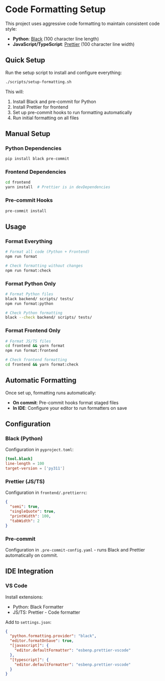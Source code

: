 # Code Formatting Setup

This project uses aggressive code formatting to maintain consistent code style:

- **Python**: [Black](https://black.readthedocs.io/) (100 character line length)
- **JavaScript/TypeScript**: [Prettier](https://prettier.io/) (100 character line width)

## Quick Setup

Run the setup script to install and configure everything:

```bash
./scripts/setup-formatting.sh
```

This will:
1. Install Black and pre-commit for Python
2. Install Prettier for frontend
3. Set up pre-commit hooks to run formatting automatically
4. Run initial formatting on all files

## Manual Setup

### Python Dependencies
```bash
pip install black pre-commit
```

### Frontend Dependencies
```bash
cd frontend
yarn install  # Prettier is in devDependencies
```

### Pre-commit Hooks
```bash
pre-commit install
```

## Usage

### Format Everything
```bash
# Format all code (Python + Frontend)
npm run format

# Check formatting without changes
npm run format:check
```

### Format Python Only
```bash
# Format Python files
black backend/ scripts/ tests/
npm run format:python

# Check Python formatting
black --check backend/ scripts/ tests/
```

### Format Frontend Only
```bash
# Format JS/TS files
cd frontend && yarn format
npm run format:frontend

# Check frontend formatting
cd frontend && yarn format:check
```

## Automatic Formatting

Once set up, formatting runs automatically:

- **On commit**: Pre-commit hooks format staged files
- **In IDE**: Configure your editor to run formatters on save

## Configuration

### Black (Python)
Configuration in `pyproject.toml`:
```toml
[tool.black]
line-length = 100
target-version = ['py311']
```

### Prettier (JS/TS)
Configuration in `frontend/.prettierrc`:
```json
{
  "semi": true,
  "singleQuote": true,
  "printWidth": 100,
  "tabWidth": 2
}
```

### Pre-commit
Configuration in `.pre-commit-config.yaml` - runs Black and Prettier automatically on commit.

## IDE Integration

### VS Code
Install extensions:
- Python: Black Formatter
- JS/TS: Prettier - Code formatter

Add to `settings.json`:
```json
{
  "python.formatting.provider": "black",
  "editor.formatOnSave": true,
  "[javascript]": {
    "editor.defaultFormatter": "esbenp.prettier-vscode"
  },
  "[typescript]": {
    "editor.defaultFormatter": "esbenp.prettier-vscode"
  }
}
```
